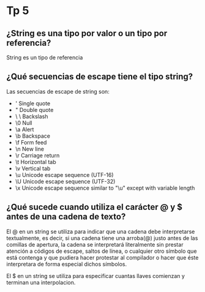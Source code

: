 # Tp 5
## ¿String es una tipo por valor o un tipo por referencia?
String es un tipo de referencia

## ¿Qué secuencias de escape tiene el tipo string?
Las secuencias de escape de string son: 
- \'	Single quote	
- \"	Double quote	
- \ \	Backslash	
- \0	Null	
- \a	Alert	
- \b	Backspace	
- \f	Form feed	
- \n	New line	
- \r	Carriage return	
- \t	Horizontal tab	
- \v	Vertical tab	
- \u	Unicode escape sequence (UTF-16)	
- \U	Unicode escape sequence (UTF-32)	
- \x	Unicode escape sequence similar to "\u" except with variable length	

## ¿Qué sucede cuando utiliza el carácter @ y $ antes de una cadena de texto?
El @ en un string se utiliza para indicar que una cadena debe interpretarse textualmente, es decir, si una cadena tiene una arroba(@) justo antes de las comillas de apertura, la cadena se interpretará literalmente sin prestar atención a códigos de escape, saltos de línea, o cualquier otro símbolo que está contenga y que pudiera hacer protestar al compilador o hacer que éste interpretara de forma especial dichos símbolos.

El $ en un string se utiliza para especificar cuantas llaves comienzan y terminan una interpolacion.